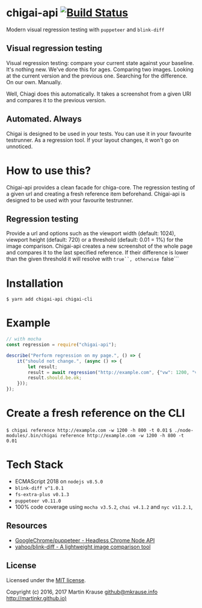 # chigai-api [![Build Status](https://travis-ci.org/martinkr/chigai-api.svg?branch=master)](https://travis-ci.org/martinkr/chigai-api)
Modern visual regression testing with ```puppeteer``` and ```blink-diff```

## Visual regression testing
Visual regression testing: compare your current state against your baseline.
It's nothing new. We've done this for ages. Comparing two images. Looking at the current version and the previous one. Searching for the difference. On our own. Manually.

Well, Chiagi does this automatically. It takes a screenshot from a given URI and compares it to the previous version.

## Automated. Always
Chigai is designed to be used in your tests. You can use it in your favourite testrunner. As a regression tool. If your layout changes, it won't go on unnoticed.

# How to use this?
Chigai-api provides a clean facade for chiga-core. The regression testing of a given url and creating a fresh reference item beforehand.
Chigai-api is designed to be used with your favourite testrunner.

## Regression testing
Provide a url and options such as the viewport width (default: 1024), viewport height (default: 720) or a threshold (default: 0.01 = 1%) for the image comparison. Chigai-api creates a new screenshot of the whole page and compares it to the last specified reference. If their difference is lower than the given threshold it will resolve with ```true``, otherwise ```false```

# Installation
```$ yarn add chigai-api chigai-cli```

# Example
```JavaScript
// with mocha
const regression = require("chigai-api");

describe("Perform regression on my page.", () => {
	it("should not change.", (async () => {
		let result;
		result = await regression("http://example.com", {"vw": 1200, "vh": 800, "threshold": 0.01});
		result.should.be.ok;
	}));
});
```

# Create a fresh reference on the CLI
```$ chigai reference http://example.com -w 1200 -h 800 -t 0.01```
```$ ./node-modules/.bin/chigai reference http://example.com -w 1200 -h 800 -t 0.01```

# Tech Stack
- ECMAScript 2018 on ```nodejs v8.5.0```
- ```blink-diff v^1.0.1```
- ```fs-extra-plus v0.1.3```
- ```puppeteer v0.11.0```
- 100% code coverage using ```mocha v3.5.2```, ```chai v4.1.2``` and ```nyc v11.2.1```,

## Resources
- [GoogleChrome/puppeteer - Headless Chrome Node API](https://github.com/GoogleChrome/puppeteer)
- [yahoo/blink-diff - A lightweight image comparison tool](https://github.com/yahoo/blink-diff)

## License
Licensed under the [MIT license](http://www.opensource.org/licenses/mit-license.php).

Copyright (c) 2016, 2017 Martin Krause <github@mkrause.info> [http://martinkr.github.io)](http://martinkr.github.io)
